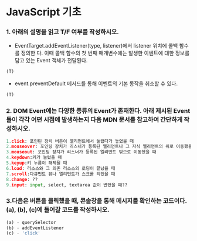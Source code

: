 # JavaScript 기초

### 1. 아래의 설명을 읽고 T/F 여부를 작성하시오.

- EventTarget.addEventListener(type, listener)에서 listener 위치에 콜백 함수를 정의한 다. 이때 콜백 함수의 첫 번째 매개변수에는 발생한 이벤트에 대한 정보를 담고 있는 Event 객체가 전달된다. 

```python
(T)
```

- event.preventDefault 메서드를 통해 이벤트의 기본 동작을 취소할 수 있다.

```python
(T)
```



### 2. DOM Event에는 다양한 종류의 Event가 존재한다.  아래 제시된 Event들이 각각 어떤 시점에 발생하는지 다음 MDN 문서를 참고하여 간단하게 작성하시오.

```python
1.click: 포인틴 장치 버튼이 엘리먼트에서 눌렸다가 놓였을 때
2.mouseover: 포인팅 장치가 리스너가 등록된 엘리먼트나 그 자식 엘리먼트의 위로 이동했을 때
3.mouseout: 포인팅 장치가 리스너가 등록된 엘리먼트 밖으로 이동했을 때
4.keydown:키가 눌렸을 때
5.keyup:키 누름이 해제될 때
6.load: 리소스와 그 의존 리소스의 로딩이 끝났을 때
7.scroll:다큐먼트 뷰나 엘리먼트가 스크롤 되었을 때
8.change: ??
9.input: input, select, textarea 값이 변했을 때??
```



### 3.다음은 버튼을 클릭했을 때, 콘솔창을 통해 메시지를 확인하는 코드이다. (a), (b), (c)에 들어갈 코드를 작성하시오.

```python
(a) - querySelector
(b) - addEventListener
(c) - 'click'
```

